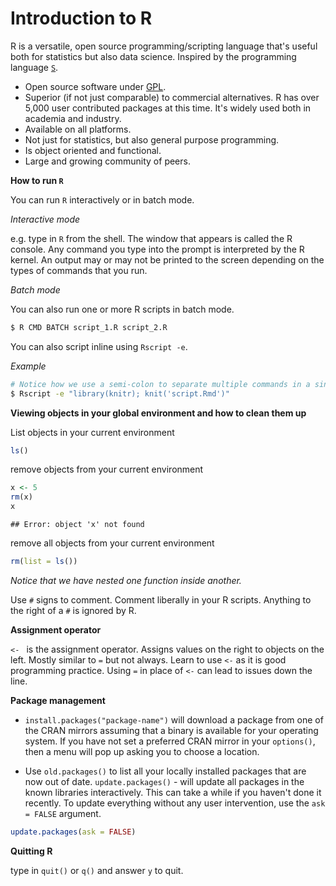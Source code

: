 # Introduction to R

R is a versatile, open source programming/scripting language that's useful both for statistics but also data science. Inspired by the programming language [`S`][S].

* Open source software under [GPL][].
* Superior (if not just comparable) to commercial alternatives. R has over 5,000 user contributed packages at this time. It's widely used both in academia and industry.
* Available on all platforms.
* Not just for statistics, but also general purpose programming.
* Is object oriented and functional.
* Large and growing community of peers.

[S]: http://stat.bell-labs.com/S/
[GPL]: https://www.gnu.org/licenses/gpl.html

**How to run `R`**  

You can run `R` interactively or in batch mode.

*Interactive mode*  

e.g. type in `R` from the shell. The window that appears is called the R console. Any command you type into the prompt is interpreted by the R kernel. An output may or may not be printed to the screen depending on the types of commands that you run.

*Batch mode* 

You can also run one or more R scripts in batch mode.

```bash
$ R CMD BATCH script_1.R script_2.R
```
You can also script inline using `Rscript -e`. 

*Example*

```bash
# Notice how we use a semi-colon to separate multiple commands in a single line
$ Rscript -e "library(knitr); knit('script.Rmd')"
```

**Viewing objects in your global environment and how to clean them up**

List objects in your current environment


```r
ls()
```


remove objects from your current environment


```r
x <- 5
rm(x)
x
```

```
## Error: object 'x' not found
```


remove all objects from your current environment


```r
rm(list = ls())
```


*Notice that we have nested one function inside another.*

Use `#` signs to comment. Comment liberally in your R scripts. Anything to the right of a `#` is ignored by R. 

**Assignment operator**

`<- ` is the assignment operator. Assigns values on the right to objects on the left. Mostly similar to `=` but not always. Learn to use `<-` as it is good programming practice. Using `=` in place of `<-` can lead to issues down the line.

**Package management**

* `install.packages("package-name")` will download a package from one of the CRAN mirrors assuming that a binary is available for your operating system. If you have not set a preferred CRAN mirror in your `options()`, then a menu will pop up asking you to choose a location.

* Use `old.packages()` to list all your locally installed packages that are now out of date. 
`update.packages()` - will update all packages in the known libraries interactively. This can take a while if you haven't done it recently. To update everything without any user intervention, use the `ask = FALSE` argument.  


```r
update.packages(ask = FALSE)
```




**Quitting R**

type in `quit()` or `q()` and answer `y` to quit.
